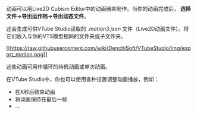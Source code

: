 动画可以用Live2D Cubism Editor中的动画器来制作。当你的动画完成后， **选择文件→导出运作档→导出动态文件**。


这会生成可供VTube Studio读取的 _.motion3.json_ 文件（Live2D动画文件）。将它们放入与你的VTS模型相同的文件夹或子文件夹。

[[https://raw.githubusercontent.com/wiki/DenchiSoft/VTubeStudio/img/export_motion.png]]

这些动画可用作循环的待机动画或单次动画。

在VTube Studio中，你也可以使用各种设置调整动画播放，例如：
* 在X秒后结束动画
* 将动画保持在最后一帧
* ...